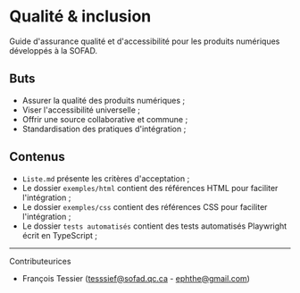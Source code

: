# Qualité & inclusion
Guide d'assurance qualité et d'accessibilité pour les produits numériques développés à la SOFAD.

## Buts
- Assurer la qualité des produits numériques ;
- Viser l'accessibilité universelle ;
- Offrir une source collaborative et commune ;
- Standardisation des pratiques d'intégration ;

## Contenus
- `Liste.md` présente les critères d'acceptation ;
- Le dossier `exemples/html` contient des références HTML pour faciliter l'intégration ; 
- Le dossier `exemples/css` contient des références CSS pour faciliter l'intégration ; 
- Le dossier `tests automatisés` contient des tests automatisés Playwright écrit en TypeScript ;

---
Contributeurices
- François Tessier (tesssief@sofad.qc.ca - ephthe@gmail.com)
